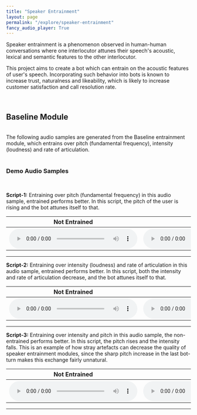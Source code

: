```yaml
---
title: "Speaker Entrainment"
layout: page
permalink: "/explore/speaker-entrainment"
fancy_audio_player: True
---
```


Speaker entrainment is a phenomenon observed in human-human conversations where one interlocutor attunes their speech's acoustic, lexical and semantic features to the other interlocutor.

This project aims to create a bot which can entrain on the acoustic features of user's speech. Incorporating such behavior into bots is known to increase trust, naturalness and likeability, which is likely to increase customer satisfaction and call resolution rate.

<br>

## Baseline Module
<br/>
The following audio samples are generated from the Baseline entrainment module, which entrains over pitch (fundamental frequency), intensity (loudness) and rate of articulation.
<br/>
<br/>

### Demo Audio Samples
<br/>
<p><b>Script-1:</b> Entraining over pitch (fundamental frequency) in this audio sample, entrained performs better. In this script, the pitch of the user is rising and the bot attunes itself to that. </p>
<table style="width:100%">
      <tr>
        <th>Not Entrained</th>
        <th>Entrained</th>
      </tr>
      <tr>
        <th>
          <audio controls style="width: 350px;">
            <source src="https://p1-tts-experiments.s3.ap-south-1.amazonaws.com/demo/speaker-entrainment/script-1-non.wav" type="audio/mpeg">
            Your browser does not support the audio element.
          </audio>
        </th>
        <th>
          <audio controls style="width: 350px;">
            <source src="https://p1-tts-experiments.s3.ap-south-1.amazonaws.com/demo/speaker-entrainment/script-1-en.wav" type="audio/mpeg">
            Your browser does not support the audio element.
          </audio>
        </th>
      </tr>
    </table>
<hr>

<p><b>Script-2:</b> Entraining over intensity (loudness) and rate of articulation in this audio sample, entrained performs better. In this script, both the intensity and rate of articulation decrease, and the bot attunes itself to that. </p>
<table style="width:100%">
      <tr>
        <th>Not Entrained</th>
        <th>Entrained</th>
      </tr>
      <tr>
        <th>
          <audio controls style="width: 350px;">
            <source src="https://p1-tts-experiments.s3.ap-south-1.amazonaws.com/demo/speaker-entrainment/script-8-non.wav" type="audio/mpeg">
            Your browser does not support the audio element.
          </audio>
        </th>
        <th>
          <audio controls style="width: 350px;">
            <source src="https://p1-tts-experiments.s3.ap-south-1.amazonaws.com/demo/speaker-entrainment/script-8-en.wav" type="audio/mpeg">
            Your browser does not support the audio element.
          </audio>
        </th>
      </tr>
    </table>
<hr>

<p><b>Script-3:</b> Entraining over intensity and pitch in this audio sample, the non-entrained performs better. In this script, the pitch rises and the intensity falls. This is an example of how stray artefacts can decrease the quality of speaker entrainment modules, since the sharp pitch increase in the last bot-turn makes this exchange fairly unnatural. </p>
<table style="width:100%">
      <tr>
        <th>Not Entrained</th>
        <th>Entrained</th>
      </tr>
      <tr>
        <th>
          <audio controls style="width: 350px;">
            <source src="https://p1-tts-experiments.s3.ap-south-1.amazonaws.com/demo/speaker-entrainment/script-9-non.wav" type="audio/mpeg">
            Your browser does not support the audio element.
          </audio>
        </th>
        <th>
          <audio controls style="width: 350px;">
            <source src="https://p1-tts-experiments.s3.ap-south-1.amazonaws.com/demo/speaker-entrainment/script-9-en.wav" type="audio/mpeg">
            Your browser does not support the audio element.
          </audio>
        </th>
      </tr>
    </table>
<hr>

<br/>
